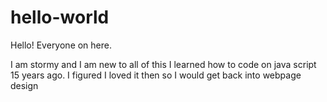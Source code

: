 # hello-world

Hello! Everyone on here. 

I am stormy and I am new to all of this I learned how to code on java script 15 years ago. 
I figured I loved it then so I would get back into webpage design
